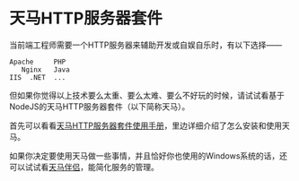 天马HTTP服务器套件
================

当前端工程师需要一个HTTP服务器来辅助开发或自娱自乐时，有以下选择——

	Apache     PHP 
	   Nginx   Java
	IIS  .NET  ...

但如果你觉得以上技术要么太重、要么太难、要么不好玩的时候，请试试看基于NodeJS的天马HTTP服务器套件（以下简称天马）。

首先可以看看[天马HTTP服务器套件使用手册](http://tianma.f2e.sc/)，里边详细介绍了怎么安装和使用天马。

如果你决定要使用天马做一些事情，并且恰好你也使用的Windows系统的话，还可以试试看[天马伴侣](https://github.com/nqdeng/tianma.daemon)，能简化服务的管理。
